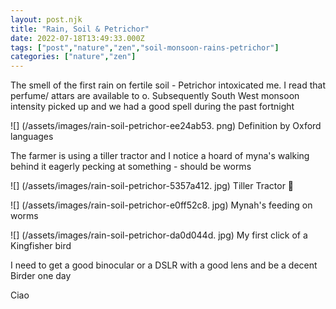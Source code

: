 ```yaml
---
layout: post.njk
title: "Rain, Soil & Petrichor"
date: 2022-07-18T13:49:33.000Z
tags: ["post","nature","zen","soil-monsoon-rains-petrichor"]
categories: ["nature","zen"]
---
```


The smell of the first rain on fertile soil - Petrichor intoxicated me. I read that perfume/ attars are available to
o. Subsequently South West monsoon intensity picked up and we had a good spell during the past fortnight

![] (/assets/images/rain-soil-petrichor-ee24ab53. png) Definition by Oxford languages

The farmer is using a tiller tractor and I notice a hoard of myna's walking behind it eagerly pecking at something - should be worms

![] (/assets/images/rain-soil-petrichor-5357a412. jpg) Tiller Tractor 🚜

![] (/assets/images/rain-soil-petrichor-e0ff52c8. jpg) Mynah's feeding on worms

![] (/assets/images/rain-soil-petrichor-da0d044d. jpg) My first click of a Kingfisher bird

I need to get a good binocular or a DSLR with a good lens and be a decent Birder one day

Ciao
